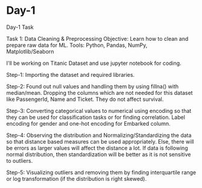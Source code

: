 # Day-1
Day-1 Task

Task 1: Data Cleaning & Preprocessing
Objective: Learn how to clean and prepare raw data for ML.
Tools: Python, Pandas, NumPy, Matplotlib/Seaborn

I'll be working on Titanic Dataset and use jupyter notebook for coding.

Step-1: Importing the dataset and required libraries.

Step-2: Found out null values and handling them by using fillna() with median/mean. Dropping the columns which are not needed for this dataset like PassengerId, Name and Ticket. They do not affect survival.

Step-3: Converting categorical values to numerical using encoding so that they can be used for classification tasks or for finding correlation. Label encoding for gender and one-hot encoding for Embarked column.

Step-4: Observing the distribution and Normalizing/Standardizing the data so that distance based measures can be used appropriately. Else, there will be errors as larger values will affect the distance a lot. If data is following normal distribution, then standardization will be better as it is not sensitive to outliers.

Step-5: Visualizing outliers and removing them by finding interquartile range or log transformation (if the distribution is right skewed).

